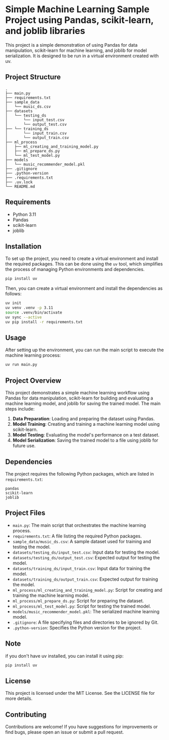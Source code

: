# Simple Machine Learning Sample Project using Pandas, scikit-learn, and joblib libraries

This project is a simple demonstration of using Pandas for data manipulation, scikit-learn for machine learning, and joblib for model serialization. It is designed to be run in a virtual environment created with uv.
## Project Structure
```
.
├── main.py
├── requirements.txt
├── sample_data
│   └── music_ds.csv
├── datasets
│   └── testing_ds
│       └── input_test.csv
│       └── output_test.csv
├── └── training_ds
│       └── input_train.csv
│       └── output_train.csv
├── ml_process
│   ├── ml_creating_and_training_model.py
│   ├── ml_prepare_ds.py
│   └── ml_test_model.py
├── models
│   └── music_recommender_model.pkl
├── .gitignore
├── .python-version
├── .requirements.txt
├── .uv.lock
└── README.md
```

## Requirements
- Python 3.11
- Pandas
- scikit-learn
- joblib

## Installation
To set up the project, you need to create a virtual environment and install the required packages. This can be done using the `uv` tool, which simplifies the process of managing Python environments and dependencies.
```bash
pip install uv
```
Then, you can create a virtual environment and install the dependencies as follows:
```bash
uv init
uv venv .venv -p 3.11
source .venv/bin/activate
uv sync --active
uv pip install -r requirements.txt
```
## Usage
After setting up the environment, you can run the main script to execute the machine learning process:
```bash
uv run main.py
```
## Project Overview
This project demonstrates a simple machine learning workflow using Pandas for data manipulation, scikit-learn for building and evaluating a machine learning model, and joblib for saving the trained model. The main steps include:
1. **Data Preparation**: Loading and preparing the dataset using Pandas.
2. **Model Training**: Creating and training a machine learning model using scikit-learn.
3. **Model Testing**: Evaluating the model's performance on a test dataset.
4. **Model Serialization**: Saving the trained model to a file using joblib for future use.
## Dependencies
The project requires the following Python packages, which are listed in `requirements.txt`:
```plaintext
pandas
scikit-learn
joblib
```
## Project Files
- `main.py`: The main script that orchestrates the machine learning process.
- `requirements.txt`: A file listing the required Python packages.
- `sample_data/music_ds.csv`: A sample dataset used for training and testing the model.
- `datasets/testing_ds/input_test.csv`: Input data for testing the model.
- `datasets/testing_ds/output_test.csv`: Expected output for testing the model.
- `datasets/training_ds/input_train.csv`: Input data for training the model.
- `datasets/training_ds/output_train.csv`: Expected output for training the model.
- `ml_process/ml_creating_and_training_model.py`: Script for creating and training the machine learning model.
- `ml_process/ml_prepare_ds.py`: Script for preparing the dataset.
- `ml_process/ml_test_model.py`: Script for testing the trained model.
- `models/music_recommender_model.pkl`: The serialized machine learning model.  
- `.gitignore`: A file specifying files and directories to be ignored by Git.
- `.python-version`: Specifies the Python version for the project.

## Note
if you don't have uv installed, you can install it using pip:
```bash
pip install uv
```
## License
This project is licensed under the MIT License. See the LICENSE file for more details.

## Contributing
Contributions are welcome! If you have suggestions for improvements or find bugs, please open an issue or submit a pull request.
